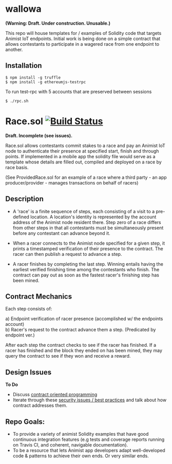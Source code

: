 # wallowa
**(Warning: Draft. Under construction. Unusable.)**

This repo will house templates for / examples of Solidity code that targets Animist IoT endpoints. Initial work is being done on a simple contract that allows contestants to participate in a wagered race from one endpoint to another.

## Installation

```
$ npm install -g truffle
$ npm install -g ethereumjs-testrpc
```

To run test-rpc with 5 accounts that are preserved between sessions

```
$ ./rpc.sh
```

# Race.sol    [![Build Status](https://travis-ci.org/animist-io/wallowa.svg?branch=master)](https://travis-ci.org/animist-io/wallowa)

**Draft. Incomplete (see issues).**

Race.sol allows contestants commit stakes to a race and pay an Animist IoT node to authenticate their presence at specified start, finish and through points. If implemented in a mobile app the solidity file would serve as a template whose details are filled out, compiled and deployed on a race by race basis. 

(See ProvidedRace.sol for an example of a race where a third party - an app producer/provider - manages transactions on behalf of racers)

## Description 

+ A 'race' is a finite sequence of steps, each consisting of a visit to a pre-defined location. A location's identity is represented by the account address of the Animist node resident there. Step zero of a race differs from other steps in that all contestants must be simultaneously present before any contestant can advance beyond it. 

+ When a racer connects to the Animist node specified for a given step, it prints a timestamped verification of their presence to the contract. The racer can then publish a request to advance a step.  

+ A racer finishes by completing the last step. Winning entails having the earliest verified finishing time among the contestants who finish. The contract can pay out as soon as the fastest racer's finishing step has been mined. 


## Contract Mechanics

Each step consists of: 

a) Endpoint verification of racer presence (accomplished w/ the endpoints account)  
b) Racer's request to the contract advance them a step. (Predicated by endpoint ver.)

After each step the contract checks to see if the racer has finished. If a racer has finished and the block they ended on has been mined, they may query the contract to see if they won and receive a reward.

## Design Issues

**To Do**

+ Discuss [contract oriented programming](https://medium.com/@gavofyork/condition-orientated-programming-969f6ba0161a#.vh880g6mw)
+ Iterate through these [security issues / best practices](https://github.com/ConsenSys/smart-contract-best-practices) and talk about how contract addresses them.

## Repo Goals: 

+ To provide a variety of animist Solidity examples that have good continuous integration features (e.g tests and coverage reports running on Travis CI,  and coherent, navigable documentation). 
+ To be a resource that lets Animist app developers adapt well-developed code & patterns to achieve their own ends. Or very similar ends. 
